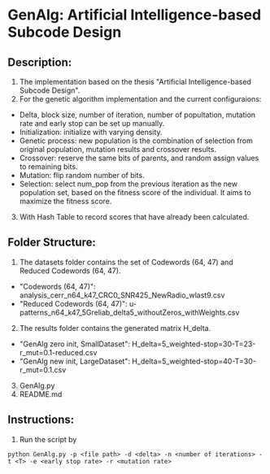 # GenAlg: Artificial Intelligence-based Subcode Design
## Description:
1. The implementation based on the thesis "Artificial Intelligence-based Subcode Design".
2. For the genetic algorithm implementation and the current configuraions:
- Delta, block size, number of iteration, number of popultation, mutation rate and early stop can be set up manually.
- Initialization: initialize with varying density.
- Genetic process: new population is the combination of selection from original population, mutation results and crossover results.
- Crossover: reserve the same bits of parents, and random assign values to remaining bits.
- Mutation: flip random number of bits.
- Selection: select num_pop from the previous iteration as the new population set, based on the fitness score of the individual. It aims to maximize the fitness score.
3. With Hash Table to record scores that have already been calculated.
## Folder Structure:
1. The datasets folder contains the set of Codewords (64, 47) and Reduced Codewords (64, 47).
- "Codewords (64, 47)": analysis_cerr_n64_k47_CRC0_SNR425_NewRadio_wlast9.csv
- "Reduced Codewords (64, 47)": u-patterns_n64_k47_5Greliab_delta5_withoutZeros_withWeights.csv
2. The results folder contains the generated matrix H_delta.
- "GenAlg zero init, SmallDataset": H_delta=5_weighted-stop=30-T=23-r_mut=0.1-reduced.csv
- "GenAlg new init, LargeDataset": H_delta=5_weighted-stop=40-T=30-r_mut=0.1.csv
3. GenAlg.py
4. README.md
## Instructions:
1. Run the script by 
```
python GenAlg.py -p <file path> -d <delta> -n <number of iterations> -t <T> -e <early stop rate> -r <mutation rate>
```